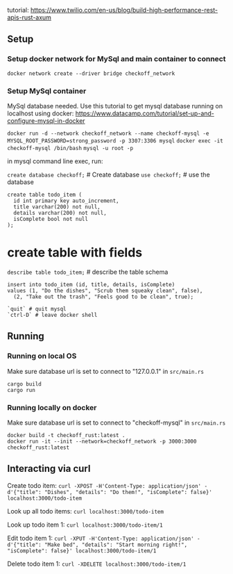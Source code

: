 tutorial: https://www.twilio.com/en-us/blog/build-high-performance-rest-apis-rust-axum

## Setup

### Setup docker network for MySql and main container to connect

`docker network create --driver bridge checkoff_network`

### Setup MySql container
MySql database needed. Use this tutorial to get mysql database running on localhost using docker: https://www.datacamp.com/tutorial/set-up-and-configure-mysql-in-docker

`docker run -d --network checkoff_network --name checkoff-mysql -e MYSQL_ROOT_PASSWORD=strong_password -p 3307:3306 mysql`
`docker exec -it checkoff-mysql /bin/bash`
`mysql -u root -p`

in mysql command line exec, run:

`create database checkoff;` # Create database
`use checkoff;` # use the database
```
create table todo_item (
  id int primary key auto_increment,
  title varchar(200) not null,
  details varchar(200) not null,
  isComplete bool not null
);
```
 # create table with fields
`describe table todo_item;` # describe the table schema

```
insert into todo_item (id, title, details, isComplete)
values (1, "Do the dishes", "Scrub them squeaky clean", false),
  (2, "Take out the trash", "Feels good to be clean", true);
```

```
`quit` # quit mysql
`ctrl-D` # leave docker shell
```

## Running

### Running on local OS

Make sure database url is set to connect to "127.0.0.1" in `src/main.rs`

````
cargo build
cargo run
````

### Running locally on docker

Make sure database url is set to connect to "checkoff-mysql" in `src/main.rs`

```
docker build -t checkoff_rust:latest .
docker run -it --init --network=checkoff_network -p 3000:3000 checkoff_rust:latest
```

## Interacting via curl

Create todo item:
`curl -XPOST -H'Content-Type: application/json' -d'{"title": "Dishes", "details": "Do them!", "isComplete": false}' localhost:3000/todo-item`

Look up all todo items:
`curl localhost:3000/todo-item`

Look up todo item 1:
`curl localhost:3000/todo-item/1`

Edit todo item 1:
`curl -XPUT -H'Content-Type: application/json' -d'{"title": "Make bed", "details": "Start morning right!", "isComplete": false}' localhost:3000/todo-item/1`
 
Delete todo item 1:
`curl -XDELETE localhost:3000/todo-item/1`

